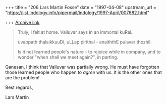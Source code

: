 +++
title = "206 Lars Martin Fosse"
date = "1997-04-08"
upstream_url = "https://list.indology.info/pipermail/indology/1997-April/007682.html"

+++
[Archive link](https://list.indology.info/pipermail/indology/1997-April/007682.html)

>Truly, I felt at home. Valluvar says in an immortal kuRaL
>
>uvappath thalaikkuuDi, uLLap pirithal -
>anaiththE pulavar thozhil.
>
>Is it not learned people's nature -
> to rejoice while in company, and
> to wonder "when shall we meet again?",
> in parting.


Ganesan, I think that Valluvar was partially wrong. He must have forgotten
those learned people who happen to *agree* with us. It is the other ones
that are the problem!

Best regards,

Lars Martin







